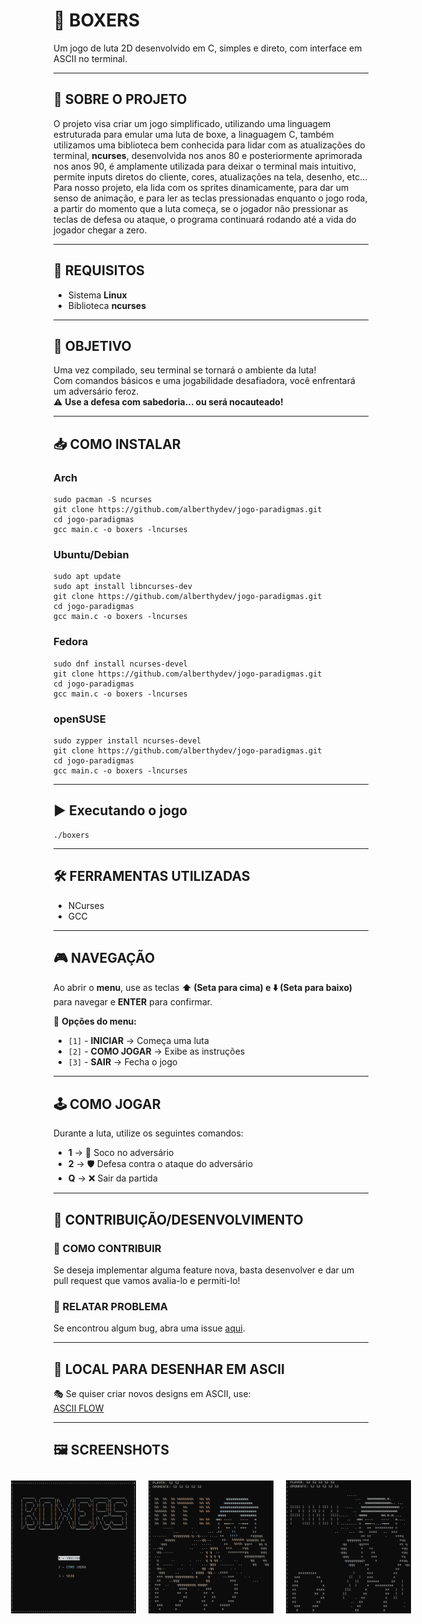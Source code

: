 # 🥊 BOXERS  
Um jogo de luta 2D desenvolvido em C, simples e direto, com interface em ASCII no terminal.

---

## 📌 SOBRE O PROJETO  
O projeto visa criar um jogo simplificado, utilizando uma linguagem estruturada para emular uma luta de boxe, a linaguagem
C, também utilizamos uma biblioteca bem conhecida para lidar com as atualizações do terminal, **ncurses**, desenvolvida nos anos
80 e posteriormente aprimorada nos anos 90, é amplamente utilizada para deixar o terminal mais intuitivo, permite inputs
diretos do cliente, cores, atualizações na tela, desenho, etc... Para nosso projeto, ela lida com os sprites dinamicamente,
para dar um senso de animação, e para ler as teclas pressionadas enquanto o jogo roda, a partir do momento que a luta começa,
se o jogador não pressionar as teclas de defesa ou ataque, o programa continuará rodando até a vida do jogador chegar a zero.

---

## 🔧 REQUISITOS  
- Sistema **Linux**  
- Biblioteca **ncurses**  

---

## 🎯 OBJETIVO  
Uma vez compilado, seu terminal se tornará o ambiente da luta!  
Com comandos básicos e uma jogabilidade desafiadora, você enfrentará um adversário feroz.  
⚠️ **Use a defesa com sabedoria... ou será nocauteado!**  

---

## 📥 COMO INSTALAR  
### Arch
```
sudo pacman -S ncurses
git clone https://github.com/alberthydev/jogo-paradigmas.git
cd jogo-paradigmas
gcc main.c -o boxers -lncurses
```

### Ubuntu/Debian
```
sudo apt update
sudo apt install libncurses-dev
git clone https://github.com/alberthydev/jogo-paradigmas.git
cd jogo-paradigmas
gcc main.c -o boxers -lncurses
```

### Fedora
```
sudo dnf install ncurses-devel
git clone https://github.com/alberthydev/jogo-paradigmas.git
cd jogo-paradigmas
gcc main.c -o boxers -lncurses
```

### openSUSE
```
sudo zypper install ncurses-devel
git clone https://github.com/alberthydev/jogo-paradigmas.git
cd jogo-paradigmas
gcc main.c -o boxers -lncurses
```
---

## ▶️ Executando o jogo
```
./boxers
```

---

## 🛠️ FERRAMENTAS UTILIZADAS  
- NCurses
- GCC

---

## 🎮 NAVEGAÇÃO  
Ao abrir o **menu**, use as teclas **⬆️ (Seta para cima) e ⬇️ (Seta para baixo)** para navegar e **ENTER** para confirmar.  

📌 **Opções do menu:**  
- `[1]` - **INICIAR** → Começa uma luta  
- `[2]` - **COMO JOGAR** → Exibe as instruções  
- `[3]` - **SAIR** → Fecha o jogo  

---

## 🕹️ COMO JOGAR  
Durante a luta, utilize os seguintes comandos:  
- **1** → 🥊 Soco no adversário  
- **2** → 🛡️ Defesa contra o ataque do adversário  
- **Q** → ❌ Sair da partida  

---

## 🤝 CONTRIBUIÇÃO/DESENVOLVIMENTO  

### 📝 COMO CONTRIBUIR  
Se deseja implementar alguma feature nova, basta desenvolver e dar um pull request que vamos avalia-lo e permiti-lo!

### 🐛 RELATAR PROBLEMA  
Se encontrou algum bug, abra uma issue [aqui](https://github.com/alberthydev/jogo-paradigmas/issues). 

---

## 🎨 LOCAL PARA DESENHAR EM ASCII  
🎭 Se quiser criar novos designs em ASCII, use:  
[ASCII FLOW](https://asciiflow.com/#/)  

---

## 🖼️ SCREENSHOTS
<div style="display: flex; justify-content: center;">
    <img src="screenshots/screen1.png" alt="Screenshot 1" style="width: 200px; margin: 10px;">
    <img src="screenshots/screen2.png" alt="Screenshot 2" style="width: 200px; margin: 10px;">
    <img src="screenshots/screen3.png" alt="Screenshot 3" style="width: 200px; margin: 10px;">
</div>
